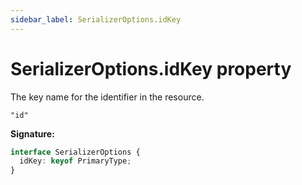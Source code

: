 ```yaml
---
sidebar_label: SerializerOptions.idKey
---
```


# SerializerOptions.idKey property

The key name for the identifier in the resource.

`"id"`

**Signature:**

```typescript
interface SerializerOptions {
  idKey: keyof PrimaryType;
}
```
